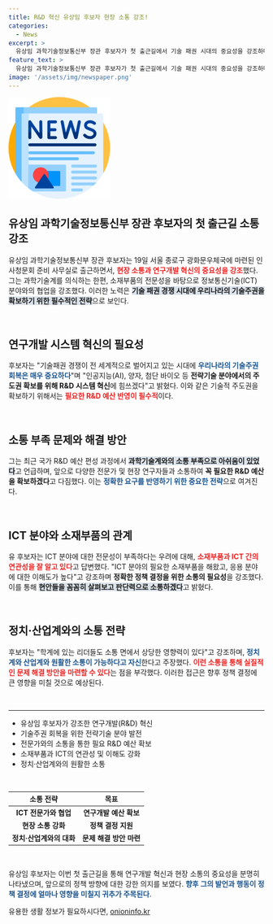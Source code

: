 ```yaml
---
title: R&D 혁신 유상임 후보자 현장 소통 강조!
categories:
  - News
excerpt: >
  유상임 과학기술정보통신부 장관 후보자가 첫 출근길에서 기술 패권 시대의 중요성을 강조하며 R&D 혁신과 소통을 다짐했다. 소재부품 전문가로서 ICT와의 연결을 강화하겠다는 그의 의지는 과학 기술계의 기대를 모으고 있다.
feature_text: >
  유상임 과학기술정보통신부 장관 후보자가 첫 출근길에서 기술 패권 시대의 중요성을 강조하며 R&D 혁신과 소통을 다짐했다. 소재부품 전문가로서 ICT와의 연결을 강화하겠다는 그의 의지는 과학 기술계의 기대를 모으고 있다.
image: '/assets/img/newspaper.png'
---
```


<p><img src="/assets/img/newspaper.png" alt="kimp 속보" /></p>

<h2 data-ke-size="size26">유상임 과학기술정보통신부 장관 후보자의 첫 출근길 소통 강조</h2>

<p>유상임 과학기술정보통신부 장관 후보자는 19일 서울 종로구 광화문우체국에 마련된 인사청문회 준비 사무실로 출근하면서, <b><span style="color: #ee2323;">현장 소통과 연구개발 혁신의 중요성을 강조</span></b>했다. 그는 과학기술계를 의식하는 한편, 소재부품의 전문성을 바탕으로 정보통신기술(ICT) 분야와의 협업을 강조했다. 이러한 노력은 <b><span style="background-color: #21538527;">기술 패권 경쟁 시대에 우리나라의 기술주권을 확보하기 위한 필수적인 전략</span></b>으로 보인다.</p>

<p data-ke-size="size16">&nbsp;</p>

<h2 data-ke-size="size26">연구개발 시스템 혁신의 필요성</h2>

<p>후보자는 "기술패권 경쟁이 전 세계적으로 벌어지고 있는 시대에 <b><span style="color: #1a5490;">우리나라의 기술주권 회복은 매우 중요하다</span></b>"며 "인공지능(AI), 양자, 첨단 바이오 등 <b>전략기술 분야에서의 주도권 확보를 위해 R&D 시스템 혁신</b>에 힘쓰겠다"고 밝혔다. 이와 같은 기술적 주도권을 확보하기 위해서는 <b><span style="color: #ee2323;">필요한 R&D 예산 반영이 필수적</span></b>이다.</p>

<p data-ke-size="size16">&nbsp;</p>

<h2 data-ke-size="size26">소통 부족 문제와 해결 방안</h2>

<p>그는 최근 국가 R&D 예산 편성 과정에서 <b><span style="background-color: #21538527;">과학기술계와의 소통 부족으로 아쉬움이 있었다</span></b>고 언급하며, 앞으로 다양한 전문가 및 현장 연구자들과 소통하여 <b>꼭 필요한 R&D 예산을 확보하겠다</b>고 다짐했다. 이는 <b><span style="color: #1a5490;">정확한 요구를 반영하기 위한 중요한 전략</span></b>으로 여겨진다.</p>

<p data-ke-size="size16">&nbsp;</p>

<h2 data-ke-size="size26">ICT 분야와 소재부품의 관계</h2>

<p>유 후보자는 ICT 분야에 대한 전문성이 부족하다는 우려에 대해, <b><span style="color: #ee2323;">소재부품과 ICT 간의 연관성을 잘 알고 있다</span></b>고 답변했다. "ICT 분야의 필요한 소재부품을 해왔고, 응용 분야에 대한 이해도가 높다"고 강조하며 <b>정확한 정책 결정을 위한 소통의 필요성</b>을 강조했다. 이를 통해 <b><span style="background-color: #21538527;">현안들을 꼼꼼히 살펴보고 판단력으로 소통하겠다</span></b>고 밝혔다.</p>

<p data-ke-size="size16">&nbsp;</p>

<h2 data-ke-size="size26">정치·산업계와의 소통 전략</h2>

<p>후보자는 "학계에 있는 리더들도 소통 면에서 상당한 영향력이 있다"고 강조하며, <b><span style="color: #1a5490;">정치계와 산업계와 원활한 소통이 가능하다고 자신</span></b>한다고 주장했다. <b><span style="color: #ee2323;">이런 소통을 통해 실질적인 문제 해결 방안을 마련할 수 있다</span></b>는 점을 부각했다. 이러한 접근은 향후 정책 결정에 큰 영향을 미칠 것으로 예상된다.</p>

<p data-ke-size="size16">&nbsp;</p>

<hr>

<ul>
    <li>유상임 후보자가 강조한 연구개발(R&D) 혁신</li>
    <li>기술주권 회복을 위한 전략기술 분야 발전</li>
    <li>전문가와의 소통을 통한 필요 R&D 예산 확보</li>
    <li>소재부품과 ICT의 연관성 및 이해도 강화</li>
    <li>정치·산업계와의 원활한 소통</li>
</ul>

<p data-ke-size="size16">&nbsp;</p>

<table style="width: 100%;">
    <thead>
        <tr>
            <th style="text-align: center; height: 17px;"><b>소통 전략</b></th>
            <th style="text-align: center; height: 17px;"><b>목표</b></th>
        </tr>
    </thead>
    <tbody>
        <tr>
            <td style="text-align: center; height: 17px;"><b>ICT 전문가와 협업</b></td>
            <td style="text-align: center; height: 17px;"><b>연구개발 예산 확보</b></td>
        </tr>
        <tr>
            <td style="text-align: center; height: 17px;"><b>현장 소통 강화</b></td>
            <td style="text-align: center; height: 17px;"><b>정책 결정 지원</b></td>
        </tr>
        <tr>
            <td style="text-align: center; height: 17px;"><b>정치·산업계와의 대화</b></td>
            <td style="text-align: center; height: 17px;"><b>문제 해결 방안 마련</b></td>
        </tr>
    </tbody>
</table> 

<p data-ke-size="size16">&nbsp;</p>

<p>유상임 후보자는 이번 첫 출근길을 통해 연구개발 혁신과 현장 소통의 중요성을 분명히 나타냈으며, 앞으로의 정책 방향에 대한 강한 의지를 보였다. <b><span style="color: #1a5490;">향후 그의 발언과 행동이 정책 결정에 얼마나 영향을 미칠지 귀추가 주목된다</span></b>.</p>
유용한 생활 정보가 필요하시다면, <a href="https://onioninfo.kr" rel="dofollow">onioninfo.kr</a>


